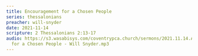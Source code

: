 ```yaml
---
title: Encouragement for a Chosen People
series: thessalonians
preacher: will-snyder
date: 2021-11-14
scripture: 2 Thessalonians 2:13-17
audio: https://s3.wasabisys.com/coventrypca.church/sermons/2021.11.14.A Encouragement
  for a Chosen People - Will Snyder.mp3
---
```

